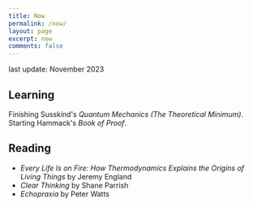 ```yaml
---
title: Now
permalink: /now/
layout: page
excerpt: now
comments: false
---
```


last update: November 2023

## Learning
Finishing Susskind's *Quantum Mechanics (The Theoretical Minimum)*. Starting Hammack's *Book of Proof*.

## Reading
- *Every Life Is on Fire: How Thermodynamics Explains the Origins of Living Things* by Jeremy England
- *Clear Thinking* by Shane Parrish
- *Echopraxia* by Peter Watts
